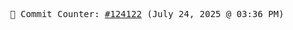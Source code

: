 <p align="center">
    <samp>
        📮 Commit Counter: <a href="https://github.com/Javascript-void0/Javascript-void0/commits/main">#124122</a> (July 24, 2025 @ 03:36 PM)
    </samp>
</p>